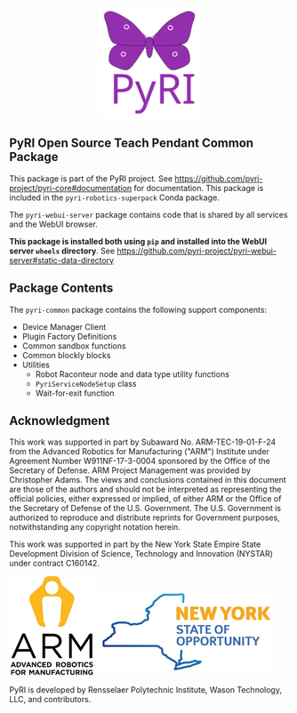 <p align="center">
<img src="./doc/figures/pyri_logo_web.svg" height="200"/>
</p>

## PyRI Open Source Teach Pendant Common Package

This package is part of the PyRI project. See https://github.com/pyri-project/pyri-core#documentation for documentation. This package is included in the `pyri-robotics-superpack` Conda package.

The `pyri-webui-server` package contains code that is shared by all services and the WebUI browser.

**This package is installed both using `pip` and installed into the WebUI server `wheels` directory**. See https://github.com/pyri-project/pyri-webui-server#static-data-directory

## Package Contents

The `pyri-common` package contains the following support components:

* Device Manager Client
* Plugin Factory Definitions
* Common sandbox functions
* Common blockly blocks
* Utilities
  * Robot Raconteur node and data type utility functions
  * `PyriServiceNodeSetup` class
  * Wait-for-exit function

## Acknowledgment

This work was supported in part by Subaward No. ARM-TEC-19-01-F-24 from the Advanced Robotics for Manufacturing ("ARM") Institute under Agreement Number W911NF-17-3-0004 sponsored by the Office of the Secretary of Defense. ARM Project Management was provided by Christopher Adams. The views and conclusions contained in this document are those of the authors and should not be interpreted as representing the official policies, either expressed or implied, of either ARM or the Office of the Secretary of Defense of the U.S. Government. The U.S. Government is authorized to reproduce and distribute reprints for Government purposes, notwithstanding any copyright notation herein.

This work was supported in part by the New York State Empire State Development Division of Science, Technology and Innovation (NYSTAR) under contract C160142. 

![](doc/figures/arm_logo.jpg) ![](doc/figures/nys_logo.jpg)

PyRI is developed by Rensselaer Polytechnic Institute, Wason Technology, LLC, and contributors.